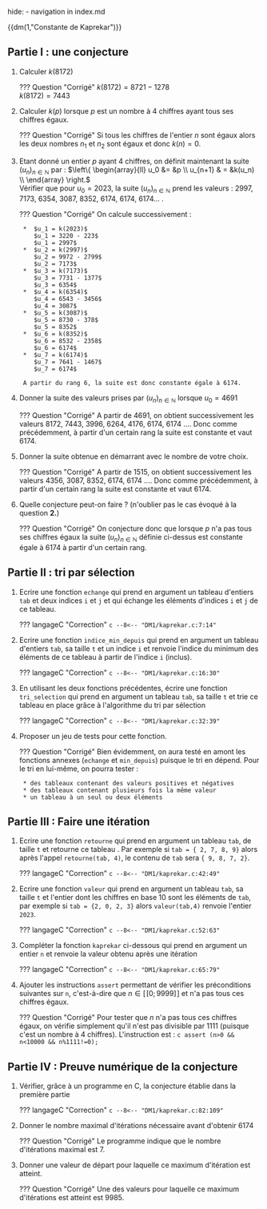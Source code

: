 hide: - navigation  in index.md

{{dm(1,"Constante de Kaprekar")}} 



## Partie I : une conjecture

1. Calculer $k(8172)$

    ??? Question "Corrigé"
        $k(8172) = 8721 - 1278$  
        $k(8172) = 7443$  

2. Calculer $k(p)$ lorsque $p$ est un nombre à 4 chiffres ayant tous ses chiffres égaux.

    ??? Question "Corrigé"
        Si tous les chiffres de l'entier $n$ sont égaux alors les deux nombres $n_1$ et $n_2$ sont égaux et donc $k(n)=0$.

3. Etant donné un entier $p$ ayant 4 chiffres, on définit maintenant la suite $(u_n)_{n \in \mathbb{N}}$ par :
$\left\{ \begin{array}{ll} u_0 &= &p \\ u_{n+1} & = &k(u_n) \\ \end{array} \right.$  
Vérifier que pour $u_0 = 2023$, la suite $(u_n)_{n \in \mathbb{N}}$ prend les valeurs : $2997$, $7173$, $6354$, $3087$, $8352$, $6174$, $6174$, $6174 \dots$ . 

    ??? Question "Corrigé"
        On calcule successivement :

        *  $u_1 = k(2023)$  
           $u_1 = 3220 - 223$  
           $u_1 = 2997$
        *  $u_2 = k(2997)$  
           $u_2 = 9972 - 2799$  
           $u_2 = 7173$
        *  $u_3 = k(7173)$  
           $u_3 = 7731 - 1377$  
           $u_3 = 6354$
        *  $u_4 = k(6354)$  
           $u_4 = 6543 - 3456$  
           $u_4 = 3087$
        *  $u_5 = k(3087)$  
           $u_5 = 8730 - 378$  
           $u_5 = 8352$
        *  $u_6 = k(8352)$  
           $u_6 = 8532 - 2358$  
           $u_6 = 6174$
        *  $u_7 = k(6174)$  
           $u_7 = 7641 - 1467$  
           $u_7 = 6174$
        
        A partir du rang 6, la suite est donc constante égale à 6174.

4. Donner la suite des valeurs prises par $(u_n)_{n \in \mathbb{N}}$ lorsque $u_0 = 4691$ 

    ??? Question "Corrigé"
        A partir de 4691, on obtient successivement les valeurs 8172, 7443, 3996, 6264, 4176, 6174, 6174 $\dots$.
        Donc comme précédemment, à partir d'un certain rang la suite est constante et vaut 6174.

5. Donner la suite obtenue en démarrant avec le nombre de votre choix.

    ??? Question "Corrigé"
        A partir de 1515, on obtient successivement les valeurs 4356, 3087, 8352, 6174, 6174 $\dots$.
        Donc comme précédemment, à partir d'un certain rang la suite est constante et vaut 6174.

6. Quelle conjecture peut-on faire ? (n'oublier pas le cas évoqué à la question **2.**)

    ??? Question "Corrigé"
        On conjecture donc que lorsque $p$ n'a pas tous ses chiffres égaux la suite $(u_n)_{n \in \mathbb{N}}$ définie ci-dessus est constante égale à $6174$ à partir d'un certain rang.

## Partie II : tri par sélection

1. Ecrire une fonction `echange` qui prend en argument un tableau d'entiers `tab` et deux indices `i` et `j` et qui échange les éléments d'indices `i` et `j` de ce tableau.

    ??? langageC "Correction"
        ```c
            --8<-- "DM1/kaprekar.c:7:14"
        ```


2. Ecrire une fonction `indice_min_depuis` qui prend en argument un tableau d'entiers `tab`, sa taille `t` et un indice `i` et renvoie l'indice du minimum des éléments de ce tableau à partir de l'indice `i` (inclus).

    ??? langageC "Correction"
        ```c
            --8<-- "DM1/kaprekar.c:16:30"
        ```

3. En utilisant les deux fonctions précédentes, écrire une fonction `tri_selection` qui prend en argument un tableau `tab`, sa taille `t` et trie ce tableau en place grâce à l'algorithme du tri par sélection

    ??? langageC "Correction"
        ```c
            --8<-- "DM1/kaprekar.c:32:39"
        ```

4. Proposer un jeu de tests pour cette fonction.

    ??? Question "Corrigé"
        Bien évidemment, on aura testé en amont les fonctions annexes (`echange` et `min_depuis`) puisque le tri en dépend. Pour le tri en lui-même, on pourra tester :

        * des tableaux contenant des valeurs positives et négatives
        * des tableaux contenant plusieurs fois la même valeur
        * un tableau à un seul ou deux éléments

## Partie III : Faire une itération

1. Ecrire une fonction `retourne` qui prend en argument un tableau `tab`, de taille `t` et retourne ce tableau . Par exemple si `tab = { 2, 7, 8, 9}` alors après l'appel `retourne(tab, 4)`, le contenu de `tab` sera `{ 9, 8, 7, 2}`.

    ??? langageC "Correction"
        ```c
            --8<-- "DM1/kaprekar.c:42:49"
        ```

2. Ecrire une fonction `valeur` qui prend en argument un tableau `tab`, sa taille `t` et l'entier dont les chiffres en base 10 sont les éléments de `tab`, par exemple si `tab = {2, 0, 2, 3}` alors `valeur(tab,4)` renvoie l'entier `2023`.

    ??? langageC "Correction"
        ```c
            --8<-- "DM1/kaprekar.c:52:63"
        ```

3. Compléter la fonction `kaprekar` ci-dessous qui prend en argument un entier `n` et renvoie la valeur obtenu après une itération 

    ??? langageC "Correction"
        ```c
            --8<-- "DM1/kaprekar.c:65:79"
        ```

4. Ajouter les instructions `assert` permettant de vérifier les préconditions suivantes sur `n`, c'est-à-dire que $n \in \left[\!\left[0;9999\right]\!\right]$ et n'a pas tous ces chiffres égaux.

    ??? Question "Corrigé"
        Pour tester que $n$ n'a pas tous ces chiffres égaux, on vérifie simplement qu'il n'est pas divisible par $1111$ (puisque c'est un nombre à 4 chiffres). L'instruction est : 
        ```c
            assert (n>0 && n<10000 && n%1111!=0);
        ```




## Partie IV : Preuve numérique de la conjecture

1. Vérifier, grâce à un programme en C, la conjecture établie dans la première partie
    
    ??? langageC "Correction"
        ```c
            --8<-- "DM1/kaprekar.c:82:109"
        ```

2. Donner le nombre maximal d'itérations nécessaire avant d'obtenir $6174$ 

    ??? Question "Corrigé"
        Le programme indique que le nombre d'itérations maximal est 7.

3. Donner une valeur de départ pour laquelle ce maximum d'itération est atteint.

    ??? Question "Corrigé"
        Une des valeurs pour laquelle ce maximum d'itérations est atteint est 9985.

    

